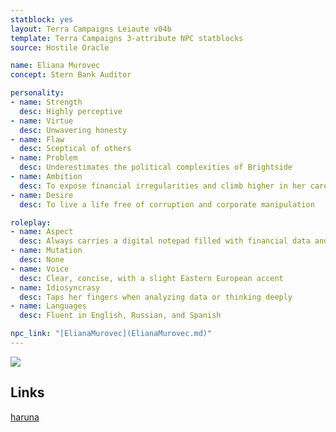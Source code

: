 ```yaml
---
statblock: yes
layout: Terra Campaigns Leiaute v04b
template: Terra Campaigns 3-attribute NPC statblocks
source: Hostile Oracle

name: Eliana Murovec
concept: Stern Bank Auditor

personality:
- name: Strength
  desc: Highly perceptive
- name: Virtue
  desc: Unwavering honesty
- name: Flaw
  desc: Sceptical of others
- name: Problem
  desc: Underestimates the political complexities of Brightside
- name: Ambition
  desc: To expose financial irregularities and climb higher in her career
- name: Desire
  desc: To live a life free of corruption and corporate manipulation

roleplay:
- name: Aspect
  desc: Always carries a digital notepad filled with financial data and audit reports
- name: Mutation
  desc: None
- name: Voice
  desc: Clear, concise, with a slight Eastern European accent
- name: Idiosyncrasy
  desc: Taps her fingers when analyzing data or thinking deeply
- name: Languages
  desc: Fluent in English, Russian, and Spanish

npc_link: "[ElianaMurovec](ElianaMurovec.md)"
---
```


![](https://i.imgur.com/vwOnWha.png)

## Links

[haruna](../factions/haruna.md)